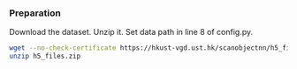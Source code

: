 ### Preparation

Download the dataset. Unzip it. Set data path in line 8 of config.py.

```bash
wget --no-check-certificate https://hkust-vgd.ust.hk/scanobjectnn/h5_files.zip
unzip h5_files.zip
```
